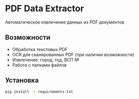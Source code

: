 # PDF Data Extractor

Автоматическое извлечение данных из PDF документов

## Возможности
- Обработка текстовых PDF
- OCR для сканированных PDF (при наличии возможности)
- Извлечение: город, год, ВСП №
- Работа с папками файлов

## Установка
```bash
pip install -r requirements.txt

